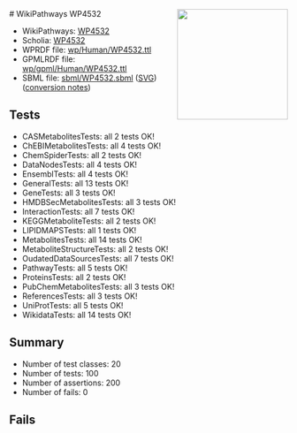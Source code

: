 <img style="float: right; width: 200px" src="../logo.png" />
# WikiPathways WP4532

* WikiPathways: [WP4532](https://identifiers.org/wikipathways:WP4532)
* Scholia: [WP4532](https://scholia.toolforge.org/wikipathways/WP4532)
* WPRDF file: [wp/Human/WP4532.ttl](../wp/Human/WP4532.ttl)
* GPMLRDF file: [wp/gpml/Human/WP4532.ttl](../wp/gpml/Human/WP4532.ttl)
* SBML file: [sbml/WP4532.sbml](../sbml/WP4532.sbml) ([SVG](../sbml/WP4532.svg)) ([conversion notes](../sbml/WP4532.txt))

## Tests
* CASMetabolitesTests: all 2 tests OK!
* ChEBIMetabolitesTests: all 4 tests OK!
* ChemSpiderTests: all 2 tests OK!
* DataNodesTests: all 4 tests OK!
* EnsemblTests: all 4 tests OK!
* GeneralTests: all 13 tests OK!
* GeneTests: all 3 tests OK!
* HMDBSecMetabolitesTests: all 3 tests OK!
* InteractionTests: all 7 tests OK!
* KEGGMetaboliteTests: all 2 tests OK!
* LIPIDMAPSTests: all 1 tests OK!
* MetabolitesTests: all 14 tests OK!
* MetaboliteStructureTests: all 2 tests OK!
* OudatedDataSourcesTests: all 7 tests OK!
* PathwayTests: all 5 tests OK!
* ProteinsTests: all 2 tests OK!
* PubChemMetabolitesTests: all 3 tests OK!
* ReferencesTests: all 3 tests OK!
* UniProtTests: all 5 tests OK!
* WikidataTests: all 14 tests OK!


## Summary

* Number of test classes: 20
* Number of tests: 100
* Number of assertions: 200
* Number of fails: 0

## Fails


